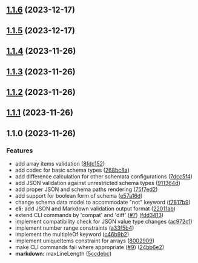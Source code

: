 

## [1.1.6](https://github.com/mstream/purescript-json-schema/compare/1.1.5...1.1.6) (2023-12-17)

## [1.1.5](https://github.com/mstream/purescript-json-schema/compare/1.1.4...1.1.5) (2023-12-17)

## [1.1.4](https://github.com/mstream/purescript-json-schema/compare/1.1.3...1.1.4) (2023-11-26)

## [1.1.3](https://github.com/mstream/purescript-json-schema/compare/1.1.2...1.1.3) (2023-11-26)

## [1.1.2](https://github.com/mstream/purescript-json-schema/compare/1.1.1...1.1.2) (2023-11-26)

## [1.1.1](https://github.com/mstream/purescript-json-schema/compare/1.1.0...1.1.1) (2023-11-26)

## 1.1.0 (2023-11-26)


### Features

* add array items validation ([8fdc152](https://github.com/mstream/purescript-json-schema/commit/8fdc1526cdc809427733dcdb147ac01872dacd3c))
* add codec for basic schema types ([268bc8a](https://github.com/mstream/purescript-json-schema/commit/268bc8afc692d4624b5aedff05efa52088fcf41c))
* add difference calculation for other schemata configurations ([7dcc5f4](https://github.com/mstream/purescript-json-schema/commit/7dcc5f47f14495332553bbdcce954e6273cd20e6))
* add JSON validation against unrestricted schema types ([911364d](https://github.com/mstream/purescript-json-schema/commit/911364daa67f3eb62b8a5417a2d75c0e8c1ab28d))
* add proper JSON and schema paths rendering ([75f7ed2](https://github.com/mstream/purescript-json-schema/commit/75f7ed2b8d1c715bd733d40af2e8ba5f55c58ae6))
* add support for boolean form of schema ([e57a16d](https://github.com/mstream/purescript-json-schema/commit/e57a16d79f4cf8e95234057d5d67f140403e7754))
* change schema data model to accommodate "not" keyword ([f7817b9](https://github.com/mstream/purescript-json-schema/commit/f7817b9b90a307c0ba2fa3cdafb3fbe5803c4460))
* **cli:** add JSON and Markdown validation output format ([22011ab](https://github.com/mstream/purescript-json-schema/commit/22011abdac9fdbd0060e8832d618ffdd18972108))
* extend CLI commands by 'compat' and 'diff' ([#7](https://github.com/mstream/purescript-json-schema/issues/7)) ([fdd3413](https://github.com/mstream/purescript-json-schema/commit/fdd3413119e9507c99bf580a40a87361ed3a76f4))
* implement compatibility check for JSON value type changes ([ac972c1](https://github.com/mstream/purescript-json-schema/commit/ac972c175f6e22894953457fd6a0be36bba9a382))
* implement number range constraints ([a33f5b4](https://github.com/mstream/purescript-json-schema/commit/a33f5b4dd5f4d52b616658682875e83f59a7ee26))
* implement the multipleOf keyword ([c46b9b2](https://github.com/mstream/purescript-json-schema/commit/c46b9b2ca2b3976e7f643ca3e4a39bf8fd312027))
* implement uniqueItems constraint for arrays ([8002909](https://github.com/mstream/purescript-json-schema/commit/800290935055d6e4aab9cdbad854cb9d20a08bcd))
* make CLI commands fail where appropriate ([#9](https://github.com/mstream/purescript-json-schema/issues/9)) ([24bb6e2](https://github.com/mstream/purescript-json-schema/commit/24bb6e234830d43bb6ea2e743619227dffbe4c92))
* **markdown:** maxLineLength ([5ccdebc](https://github.com/mstream/purescript-json-schema/commit/5ccdebce61c6209bfad37e8470f6bdc6d664be20))
